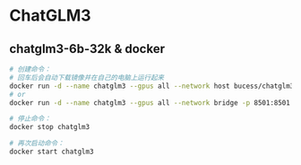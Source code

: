 # ChatGLM3

## chatglm3-6b-32k & docker

```bash
# 创建命令：
# 回车后会自动下载镜像并在自己的电脑上运行起来
docker run -d --name chatglm3 --gpus all --network host bucess/chatglm3:1 
# or
docker run -d --name chatglm3 --gpus all --network bridge -p 8501:8501 bucess/chatglm3:1 

# 停止命令： 
docker stop chatglm3

# 再次启动命令：
docker start chatglm3
```
